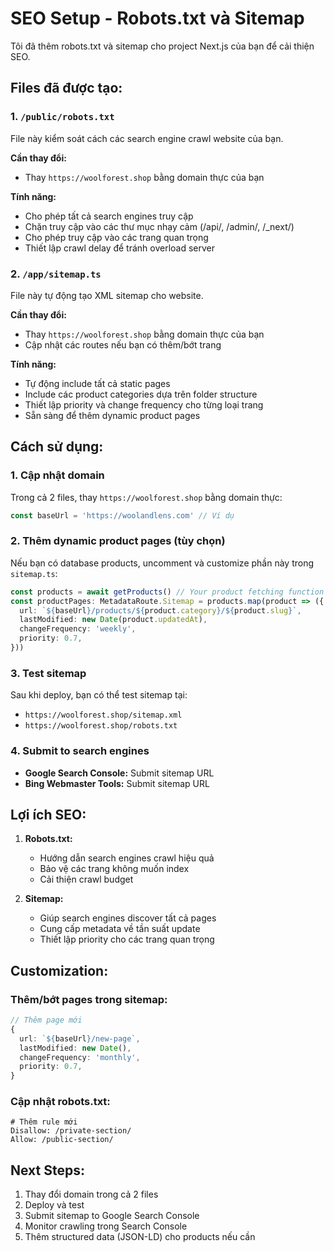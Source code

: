 # SEO Setup - Robots.txt và Sitemap

Tôi đã thêm robots.txt và sitemap cho project Next.js của bạn để cải thiện SEO.

## Files đã được tạo:

### 1. `/public/robots.txt`
File này kiểm soát cách các search engine crawl website của bạn.

**Cần thay đổi:**
- Thay `https://woolforest.shop` bằng domain thực của bạn

**Tính năng:**
- Cho phép tất cả search engines truy cập
- Chặn truy cập vào các thư mục nhạy cảm (/api/, /admin/, /_next/)
- Cho phép truy cập vào các trang quan trọng
- Thiết lập crawl delay để tránh overload server

### 2. `/app/sitemap.ts`
File này tự động tạo XML sitemap cho website.

**Cần thay đổi:**
- Thay `https://woolforest.shop` bằng domain thực của bạn
- Cập nhật các routes nếu bạn có thêm/bớt trang

**Tính năng:**
- Tự động include tất cả static pages
- Include các product categories dựa trên folder structure
- Thiết lập priority và change frequency cho từng loại trang
- Sẵn sàng để thêm dynamic product pages

## Cách sử dụng:

### 1. Cập nhật domain
Trong cả 2 files, thay `https://woolforest.shop` bằng domain thực:
```typescript
const baseUrl = 'https://woolandlens.com' // Ví dụ
```

### 2. Thêm dynamic product pages (tùy chọn)
Nếu bạn có database products, uncomment và customize phần này trong `sitemap.ts`:
```typescript
const products = await getProducts() // Your product fetching function
const productPages: MetadataRoute.Sitemap = products.map(product => ({
  url: `${baseUrl}/products/${product.category}/${product.slug}`,
  lastModified: new Date(product.updatedAt),
  changeFrequency: 'weekly',
  priority: 0.7,
}))
```

### 3. Test sitemap
Sau khi deploy, bạn có thể test sitemap tại:
- `https://woolforest.shop/sitemap.xml`
- `https://woolforest.shop/robots.txt`

### 4. Submit to search engines
- **Google Search Console:** Submit sitemap URL
- **Bing Webmaster Tools:** Submit sitemap URL

## Lợi ích SEO:

1. **Robots.txt:**
   - Hướng dẫn search engines crawl hiệu quả
   - Bảo vệ các trang không muốn index
   - Cải thiện crawl budget

2. **Sitemap:**
   - Giúp search engines discover tất cả pages
   - Cung cấp metadata về tần suất update
   - Thiết lập priority cho các trang quan trọng

## Customization:

### Thêm/bớt pages trong sitemap:
```typescript
// Thêm page mới
{
  url: `${baseUrl}/new-page`,
  lastModified: new Date(),
  changeFrequency: 'monthly',
  priority: 0.7,
}
```

### Cập nhật robots.txt:
```
# Thêm rule mới
Disallow: /private-section/
Allow: /public-section/
```

## Next Steps:

1. Thay đổi domain trong cả 2 files
2. Deploy và test
3. Submit sitemap to Google Search Console
4. Monitor crawling trong Search Console
5. Thêm structured data (JSON-LD) cho products nếu cần 